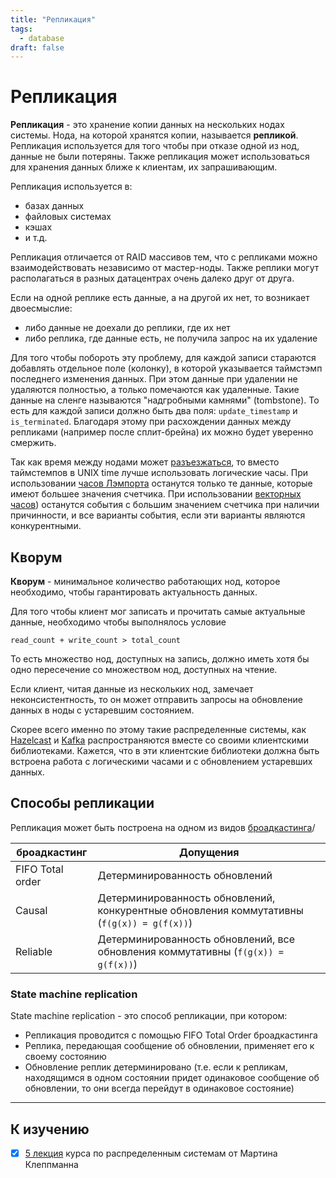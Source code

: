 ```yaml
---
title: "Репликация"
tags:
  - database
draft: false
---
```


# Репликация

**Репликация** - это хранение копии данных на нескольких нодах системы.
Нода, на которой хранятся копии, называется **репликой**.
Репликация используется для того чтобы при отказе одной из нод, данные не были потеряны.
Также репликация может использоваться для хранения данных ближе к клиентам, их запрашивающим.

Репликация используется в:
- базах данных
- файловых системах
- кэшах
- и т.д.

Репликация отличается от RAID массивов тем, что с репликами можно взаимодействовать независимо от мастер-ноды.
Также реплики могут располагаться в разных датацентрах очень далеко друг от друга.

Если на одной реплике есть данные, а на другой их нет, то возникает двоесмыслие:
- либо данные не доехали до реплики, где их нет
- либо реплика, где данные есть, не получила запрос на их удаление

Для того чтобы побороть эту проблему, для каждой записи стараются добавлять отдельное поле (колонку), в которой указывается таймстэмп последнего изменения данных.
При этом данные при удалении не удаляются полностью, а только помечаются как удаленные. 
Такие данные на сленге называются "надгробными камнями" (tombstone).
То есть для каждой записи должно быть два поля: `update_timestamp` и `is_terminated`.
Благодаря этому при расхождении данных между репликами (например после сплит-брейна) их можно будет уверенно смержить.

Так как время между нодами может [разъезжаться](distributed_systems_time.md), то вместо таймстемпов в UNIX time лучше использовать логические часы.
При использовании [часов Лэмпорта](../algorithms/lamport_clock.md) останутся только те данные, которые имеют большее значения счетчика.
При использовании [векторных часов](../algorithms/vector_clock.md)) останутся события с большим значением счетчика при наличии причинности, и все варианты события, если эти варианты являются конкурентными.

## Кворум

**Кворум** - минимальное количество работающих нод, которое необходимо, чтобы гарантировать актуальность данных.

Для того чтобы клиент мог записать и прочитать самые актуальные данные, необходимо чтобы выполнялось условие
```
read_count + write_count > total_count
```
То есть множество нод, доступных на запись, должно иметь хотя бы одно пересечение со множеством нод, доступных на чтение.

Если клиент, читая данные из нескольких нод, замечает неконсистентность, то он может отправить запросы на обновление данных в ноды с устаревшим состоянием.

Скорее всего именно по этому такие распределенные системы, как [Hazelcast](../external_lib/hazelcast.md) и [Kafka](../tools/kafka.md) распространяются вместе со своими клиентскими библиотеками.
Кажется, что в эти клиентские библиотеки должна быть встроена работа с логическими часами и с обновлением устаревших данных.


## Способы репликации

Репликация может быть построена на одном из видов [броадкастинга](broadcasting.md)/

| броадкастинг | Допущения |
| --- | --- |
| FIFO Total order | Детерминированность обновлений |
| Causal | Детерминированность обновлений, конкурентные обновления коммутативны (`f(g(x)) = g(f(x))`) |
| Reliable | Детерминированность обновлений, все обновления коммутативны (`f(g(x)) = g(f(x))`) |

### State machine replication
State machine replication - это способ репликации, при котором:
- Репликация проводится с помощью FIFO Total Order броадкастинга
- Реплика, передающая сообщение об обновлении, применяет его к своему состоянию
- Обновление реплик детерминировано (т.е. если к репликам, находящимся в одном состоянии придет одинаковое сообщение об обновлении, то они всегда перейдут в одинаковое состояние)

---
## К изучению
- [X] [5 лекция](https://www.youtube.com/watch?v=mBUCF1WGI_I&list=PLeKd45zvjcDFUEv_ohr_HdUFe97RItdiB&ab_channel=MartinKleppmann) курса по распределенным системам от Мартина Клеппманна
